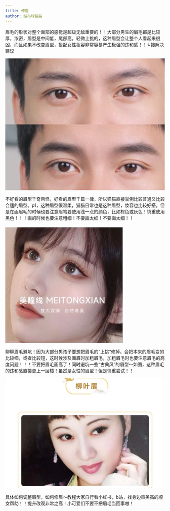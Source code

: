 ```yaml
---
title: 修眉
author: 绒布球猫猫
---
```


眉毛的形状对整个面部的感觉是超级无敌重要的！！大部分男生的眉毛都是比较厚，浓密，眉型是中间低，尾部高，轻微上挑的，这种眉型会让整个人看起来很凶，而且如果不改变眉型，搭配女性妆容非常容易产生极强的违和感！！↓接解决建议

![](image/2024-03-25-22-35-13.png)

不好看的眉型千奇百怪，好看的眉型千篇一律，所以猫猫直接举例比较普通又比较合适的眉型。p1，这种眉型很温柔，猫猫日常也是这种眉型，妆容也比较好搭，但是在画眉毛的时候也要注意眉笔要使用浅一点的颜色，比如棕色或灰色！慎重使用黑色！！！画的时候也要注意粗细！不要画太细！不要画太细！！

![](image/2024-03-25-22-35-28.png)

聊聊眉毛避坑！因为大部分男孩子要想把眉毛的“上挑”修掉。会把本来的眉毛变的比较细，或者比较短，这时候涉及画眉时加粗眉毛，加粗眉毛时也要注意眉毛的高度问题！！！不要把眉毛画高了！同时避坑一些“古典风”的眉型～如图，这种眉毛的违和感直接更上一层楼！虽然是女性的眉型！但是慎重尝试！！

![](image/2024-03-25-22-36-00.png)

具体如何调整眉型，如何修眉～教程大家自行看小红书，b站，找身边审美高的顺女帮助！！提升改观非常之高！小可爱们不要不把眉毛当回事嗷！
